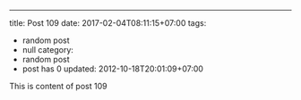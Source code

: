 ---
title: Post 109
date: 2017-02-04T08:11:15+07:00
tags:
  - random post
  - null
category:
  - random post
  - post has 0
updated: 2012-10-18T20:01:09+07:00

This is content of post 109